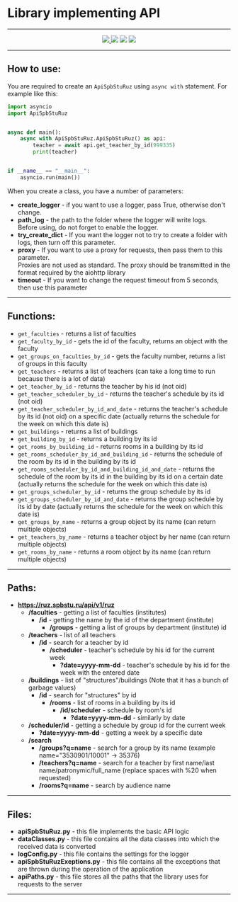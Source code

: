 # Library implementing API

___
<p align="center">
<a href="https://pypi.org/project/ApiSpbStuRuz/">
    <img src="https://img.shields.io/badge/download-PyPi-red.svg">
</a>
<img src="https://img.shields.io/badge/made%20by-Dafter-orange.svg">
<img src="https://img.shields.io/github/license/DafterT/ApiSpbStuRuz">
<img src="https://img.shields.io/github/last-commit/DafterT/ApiSpbStuRuz">
</p>

___

## How to use:

You are required to create an `ApiSpbStuRuz` using `async with` statement. For example like this:

```Python
import asyncio
import ApiSpbStuRuz


async def main():
    async with ApiSpbStuRuz.ApiSpbStuRuz() as api:
        teacher = await api.get_teacher_by_id(999335)
        print(teacher)


if __name__ == "__main__":
    asyncio.run(main())
```

When you create a class, you have a number of parameters:

* **create_logger** - if you want to use a logger, pass True, otherwise don't change.
* **path_log** - the path to the folder where the logger will write logs.  
  Before using, do not forget to enable the logger.
* **try_create_dict** - If you want the logger not to try to create a folder with logs,
  then turn off this parameter.
* **proxy** - If you want to use a proxy for requests, then pass them to this parameter.  
  Proxies are not used as standard. The proxy should be transmitted in the format required by the aiohttp library
* **timeout** - If you want to change the request timeout from 5 seconds, then use this parameter

___

## Functions:

* `get_faculties` - returns a list of faculties
* `get_faculty_by_id` - gets the id of the faculty, returns an object with the faculty
* `get_groups_on_faculties_by_id` - gets the faculty number, returns a list of groups in this faculty
* `get_teachers` - returns a list of teachers (can take a long time to run because there is a lot of data)
* `get_teacher_by_id` - returns the teacher by his id (not oid)
* `get_teacher_scheduler_by_id` - returns the teacher's schedule by its id (not oid)
* `get_teacher_scheduler_by_id_and_date` - returns the teacher's schedule by its id (not oid) on a specific
  date (actually returns the schedule for the week on which this date is)
* `get_buildings` - returns a list of buildings
* `get_building_by_id` - returns a building by its id
* `get_rooms_by_building_id` - returns rooms in a building by its id
* `get_rooms_scheduler_by_id_and_building_id` - returns the schedule of the room by its id in the building by its id
* `get_rooms_scheduler_by_id_and_building_id_and_date` - returns the schedule of the room by its id in the building by
  its id on a certain date (actually returns the schedule for the week on which this date is)
* `get_groups_scheduler_by_id` - returns the group schedule by its id
* `get_groups_scheduler_by_id_and_date` - returns the group schedule by its id by date
  (actually returns the schedule for the week on which this date is)
* `get_groups_by_name` - returns a group object by its name (сan return multiple objects)
* `get_teachers_by_name` - returns a teacher object by her name (сan return multiple objects)
* `get_rooms_by_name` - returns a room object by its name (сan return multiple objects)

___

## Paths:

* **https://ruz.spbstu.ru/api/v1/ruz**
    * **/faculties** - getting a list of faculties (institutes)
        * **/id** - getting the name by the id of the department (institute)
            * **/groups** - getting a list of groups by department (institute) id
    * **/teachers** - list of all teachers
        * **/id** - search for a teacher by id
            * **/scheduler** - teacher's schedule by his id for the current week
                * **?date=yyyy-mm-dd** - teacher's schedule by his id for the week with the entered date
    * **/buildings** - list of "structures"/buildings (Note that it has a bunch of garbage values)
        * **/id** - search for "structures" by id
            * **/rooms** - list of rooms in a building by its id
                * **/id/scheduler** - schedule by room's id
                    * **?date=yyyy-mm-dd** - similarly by date
    * **/scheduler/id** - getting a schedule by group id for the current week
        * **?date=yyyy-mm-dd** - getting a week by a specific date
    * **/search**
        * **/groups?q=name** - search for a group by its name (example name="3530901/10001" -> 35376)
        * **/teachers?q=name** - search for a teacher by first name/last name/patronymic/full_name (replace spaces with
          %20 when requested)
        * **/rooms?q=name** - search by audience name

___

## Files:

* **apiSpbStuRuz.py** - this file implements the basic API logic
* **dataClasses.py** - this file contains all the data classes into which the received data is converted
* **logConfig.py** - this file contains the settings for the logger
* **apiSpbStuRuzExeptions.py** - this file contains all the exceptions that are thrown during the operation of the
  application
* **apiPaths.py** - this file stores all the paths that the library uses for requests to the server

___
